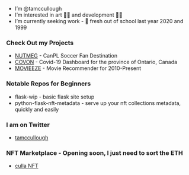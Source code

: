 - I’m @tamccullough
- I’m interested in art 🧑‍🎨 and development 🧑‍💻
- I’m currently seeking work - 🌱 fresh out of school last year 2020 and 1999
### Check Out my Projects
- [NUTMEG](https://canpl.herokuapp.com/) - CanPL Soccer Fan Destination 
- [COVON](https://culla.herokuapp.com/covid) - Covid-19 Dashboard for the province of Ontario, Canada
- [MOVIEEZE](https://culla.herokuapp.com/movieeze) - Movie Recommender for 2010-Present

### Notable Repos for Beginners
- flask-wip - basic flask site setup
- python-flask-nft-metadata - serve up your nft collections metadata, quickly and easily

### I am on Twitter
- [tamccullough](https://twitter.com/tamccullough)
### NFT Marketplace - Opening soon, I just need to sort the ETH
- [culla NFT](https://opensea.io/accounts/culla)

<!---
I love this ✨ special ✨ repository!
--->
